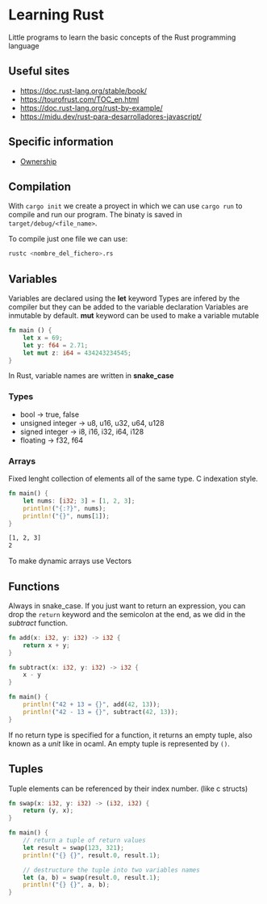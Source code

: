 # Learning Rust

Little programs to learn the basic concepts of the Rust programming language

## Useful sites
* https://doc.rust-lang.org/stable/book/
* https://tourofrust.com/TOC_en.html
* https://doc.rust-lang.org/rust-by-example/
* https://midu.dev/rust-para-desarrolladores-javascript/

## Specific information
* [Ownership](ownership/Ownership.md)

## Compilation

With `cargo init`  we create a proyect in which we can use `cargo run` to compile and run our program. The binaty is saved in `target/debug/<file_name>`.

To compile just one file we can use:
```bash
rustc <nombre_del_fichero>.rs
```

## Variables

Variables are declared using the **let** keyword
Types are infered by the compiler but they can be added to the variable declaration
Variables are inmutable by default. **mut** keyword can be used to make a variable mutable

```rust
fn main () {
	let x = 69;
	let y: f64 = 2.71;
	let mut z: i64 = 434243234545;
}
```

In Rust, variable names are written in **snake_case**

### Types
* bool -> true, false
* unsigned integer -> u8, u16, u32, u64, u128
* signed integer -> i8, i16, i32, i64, i128
* floating -> f32, f64


### Arrays

Fixed lenght collection of elements all of the same type. C indexation style.

```rust
fn main() {
    let nums: [i32; 3] = [1, 2, 3];
    println!("{:?}", nums);
    println!("{}", nums[1]);
}
```

```bash
[1, 2, 3]
2
```

To make dynamic arrays use Vectors

## Functions

Always in snake_case. If you just want to return an expression, you can drop the `return` keyword and the semicolon at the end, as we did in the _subtract_ function.

```rust
fn add(x: i32, y: i32) -> i32 {
    return x + y;
}

fn subtract(x: i32, y: i32) -> i32 {
    x - y
}

fn main() {
    println!("42 + 13 = {}", add(42, 13));
    println!("42 - 13 = {}", subtract(42, 13));
}
```

If no return type is specified for a function, it returns an empty tuple, also known as a _unit_ like in ocaml.
An empty tuple is represented by `()`.
## Tuples

Tuple elements can be referenced by their index number. (like c structs)

```rust
fn swap(x: i32, y: i32) -> (i32, i32) {
    return (y, x);
}

fn main() {
    // return a tuple of return values
    let result = swap(123, 321);
    println!("{} {}", result.0, result.1);

    // destructure the tuple into two variables names
    let (a, b) = swap(result.0, result.1);
    println!("{} {}", a, b);
}

```

